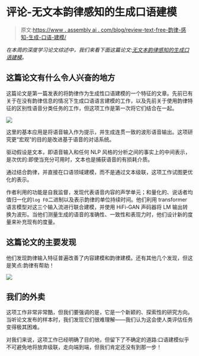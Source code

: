 # 评论-无文本韵律感知的生成口语建模

> 原文:[https://www . assembly ai . com/blog/review-text-free-韵律-感知-生成-口语-建模/](https://www.assemblyai.com/blog/review-text-free-prosody-aware-generative-spoken-language-modeling/)

*在本周的深度学习论文综述中，我们来看下面这篇论文:[无文本韵律感知的生成口语建模](https://arxiv.org/pdf/2109.03264.pdf)。*

## 这篇论文有什么令人兴奋的地方

这篇论文是第一篇发表的将韵律作为生成性口语建模的一个特征的文章。先前已有关于在没有韵律信息的情况下生成口语语言建模的工作，以及先前关于使用韵律特征的区别性语音分类任务的工作，但这项工作是第一次将它们结合在一起。

![](../Images/19dc4240a6182165a279264f10192ef9.png)

这里的基本应用是将语音输入作为提示，并生成连贯一致的波形语音输出。这项研究更“宏观”的目的是改进基于语音的对话系统。

驱动假设是文本，即语音输入和任何 NLP 风格的分析之间的事实上的中间表示，是次优的:即使当充分可用时，文本也是捕获语音的有损耗介质。

通过结合韵律，并直接在口语领域建模，而不是通过文本级联，这项工作试图更优化的表示。

作者利用的功能是自我监督，发现代表语音内容的声学单元；和量化的、说话者均值归一化的`log F0`二进制以及表示韵律的单位持续时间。他们利用 transformer 语言模型对这三个输入流进行联合建模，并使用 HiFi-GAN 声码器将 LM 输出转换为波形。当他们测量生成的语音的准确性、一致性和表现力时，他们设计新的度量来补充现有的度量。

## 这篇论文的主要发现

他们发现韵律输入特征普遍改善了内容建模和韵律建模。还有其他几个发现，但这是笑点:韵律有帮助！

![](../Images/714c5ba349b5d518229054a4cd62dfa6.png)

## 我们的外卖

这项工作非常非常酷，但我们要强调的是，它是一个新颖的、探索性的研究方向。当听论文发布的样本时，我们发现它们很难理解——我们认为这会使人类评估任务变得极其困难。

对我们来说，这项工作已经明确了目的地，但留下了不确定的道路:口语建模似乎不可避免地将放弃级联，走向端到端，但我们肯定还没有到那一步！